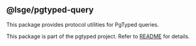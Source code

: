 ## @lsge/pgtyped-query

This package provides protocol utilities for PgTyped queries.

This package is part of the pgtyped project.
Refer to [README](https://github.com/adelsz/pgtyped) for details.
